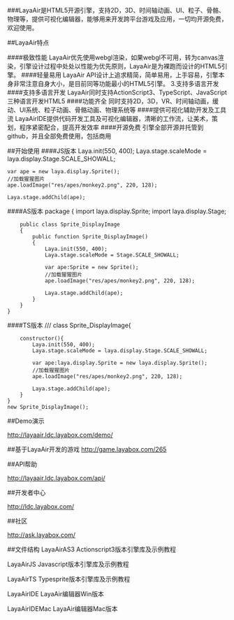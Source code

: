 ###LayaAir是HTML5开源引擎，支持2D，3D、时间轴动画、UI、粒子、骨骼、物理等，提供可视化编辑器，能够用来开发跨平台游戏及应用，一切均开源免费，欢迎使用。

##LayaAir特点

####极致性能
LayaAir优先使用webgl渲染，如果webgl不可用，转为canvas渲染，引擎设计过程中处处以性能为优先原则，LayaAir是为裸跑而设计的HTML5引擎。
####轻量易用
LayaAir API设计上追求精简，简单易用，上手容易，引擎本身非常注意自身大小，是目前同等功能最小的HTML5引擎。
3.支持多语言开发
####支持多语言开发
LayaAir同时支持ActionScript3、TypeScript、JavaScript三种语言开发HTML5
####功能齐全
同时支持2D，3D，VR、时间轴动画，缓动、UI系统、粒子动画、骨骼动画、物理系统等
####提供可视化辅助开发及工具流
LayaAirIDE提供代码开发工具及可视化编辑器，清晰的工作流，让美术，策划，程序紧密配合，提高开发效率
####开源免费
引擎全部开源并托管到github，并且全部免费使用，包括商用


##开始使用
####JS版本
    Laya.init(550, 400);
    Laya.stage.scaleMode = laya.display.Stage.SCALE_SHOWALL;
    
    var ape = new laya.display.Sprite();
    //加载猩猩图片
    ape.loadImage("res/apes/monkey2.png", 220, 128);
    
    Laya.stage.addChild(ape);
    
####AS版本
    package
    {
        import laya.display.Sprite;
        import laya.display.Stage;
    	
        public class Sprite_DisplayImage
        {
            public function Sprite_DisplayImage()
            {
                Laya.init(550, 400);
      		    Laya.stage.scaleMode = Stage.SCALE_SHOWALL;
                   
                var ape:Sprite = new Sprite();
                //加载猩猩图片
                ape.loadImage("res/apes/monkey2.png", 220, 128);
                   
                Laya.stage.addChild(ape);
            }
        }
    }
####TS版本
    /// <reference path="../../libs/LayaAir.d.ts" />
    class Sprite_DisplayImage{
    
        constructor(){
            Laya.init(550, 400);
            Laya.stage.scaleMode = laya.display.Stage.SCALE_SHOWALL;
    
            var ape:laya.display.Sprite = new laya.display.Sprite();
            //加载猩猩图片
            ape.loadImage("res/apes/monkey2.png", 220, 128);
    
            Laya.stage.addChild(ape);
        }
    }
    new Sprite_DisplayImage();


##Demo演示

http://layaair.ldc.layabox.com/demo/

##基于LayaAir开发的游戏
http://game.layabox.com/265

##API帮助

http://layaair.ldc.layabox.com/api/

##开发者中心

http://ldc.layabox.com/

##社区

http://ask.layabox.com/

##文件结构
LayaAirAS3 Actionscript3版本引擎库及示例教程

LayaAirJS Javascript版本引擎库及示例教程

LayaAirTS Typesprite版本引擎库及示例教程

LayaAirIDE LayaAir编辑器Win版本

LayaAirIDEMac LayaAir编辑器Mac版本

